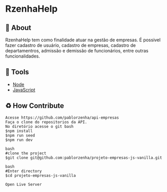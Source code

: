 # RzenhaHelp

## 📕 About

RzenhaHelp tem como finalidade atuar na gestão de empresas. É possivel fazer cadastro de usuário, cadastro de empresas, cadastro de departamentros, admissão e demissão de funcionários, entre outras funcionalidades.

## 🔧 Tools

- [Node](https://nodejs.org/en/)
- [JavaScript](https://developer.mozilla.org/pt-BR/docs/Web/JavaScript)

## ♻ How Contribute

```
Acesse https://github.com/pablorzenha/api-empresas
Faça o clone do repositorios da API.
No diretório acesse o git bash
$npm install
$npm run seed
$npm run dev
```

```
bash
#clone the project
$git clone git@github.com:pablorzenha/projeto-empresas-js-vanilla.git
```

```
bash
#Enter directory
$cd projeto-empresas-js-vanilla

```

```
Open Live Server
```
